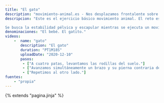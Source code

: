 ```yaml
---
title: "El gato"
description: "movimiento-animal.es - Nos desplazamos frontalente sobre un pie y una mano. Movimiento animal principal."
descripcion: "Este es el ejercicio básico movimiento animal. El reto es mover lo menos posible la pelvis mientras avanzamos lentamente con una pierna y un brazo fuera del suelo.

Se busca la estabilidad pélvica y escapular mientras se ejecuta un movimiento contralateral."
denominaciones: "El bebé. El gatito."
videos: 
    -  name: "gato"
       description: "El gato"
       duration: "PT1M18S"
       uploadDate: "2020-12-10"
       pasos:
        - ["A cuatro patas, levantamos las rodillas del suelo."]
        - ["Avanzamos simultáneamente un brazo y su pierna contraria describiendo un buen arco, mientras la pelvis y los hombros permanecen estables."]
        - ["Repetimos al otro lado."]
fuentes:
    - "propia"
---
```

{% extends "pagina.jinja" %}

